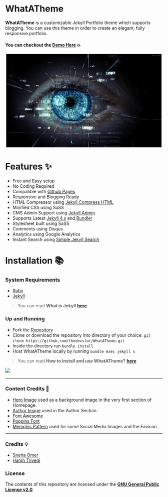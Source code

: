 # WhatATheme
**WhatATheme** is a customizable Jekyll Portfolio theme which supports blogging. You can use this theme in order to create an elegant, fully responsive portfolio.

#### You can checkout the [**Demo Here**](https://thedevslot.github.io/WhatATheme/) :boom:

![WhatATheme](assets/images/meta.jpg)

# Features :sparkles:
* Free and Easy setup
* No Coding Required
* Compatible with [Github Pages](https://pages.github.com/)
* Responsive and Blogging Ready
* HTML Compressor using [Jekyll Compress HTML](https://jch.penibelst.de/)
* Minified CSS using SaSS
* CMS Admin Support using [Jekyll Admin](https://jekyll.github.io/jekyll-admin/)
* Supports Latest [Jekyll 4.x](https://jekyllrb.com/) and [Bundler](https://bundler.io/)
* Stylesheet built using SaSS
* Comments using Disqus
* Analytics using Google Analytics
* Instant Search using [Simple Jekyll Search](https://github.com/christian-fei/Simple-Jekyll-Search/)
    
# Installation :books:
### System Requirements
* [Ruby](https://www.ruby-lang.org/en/)
* [Jekyll](https://jekyllrb.com/)
> You can read **What is Jekyll** [**here**](https://thedevslot.github.io/WhatATheme/blog/what-is-jekyll-how-to-use-it)
### Up and Running
* Fork the [Repository](https://github.com/thedevslot/WhatATheme/)
* Clone or download the repository into directory of your choice: `git clone https://github.com/thedevslot/WhatATheme.git`
* Inside the directory run `bundle install`
* Host WhatATheme locally by running `bundle exec jekyll s`

> You can read **How to Install and use WhatATheme?** [**here**](https://thedevslot.github.io/WhatATheme/blog/how-to-install-whatatheme)

[<img src="https://i.imgur.com/TVI946Z.png" width="250" />](https://youtu.be/VfPa2c9kwhQ)

---

### Content Credits :green_heart:
* [Hero Image](https://images.pexels.com/photos/220444/pexels-photo-220444.jpeg?auto=compress&cs=tinysrgb&dpr=2&h=650&w=940) used as a background image in the very first section of Homepage.
* [Author Image](https://cdn.pixabay.com/photo/2015/10/05/22/37/blank-profile-picture-973460_960_720.png) used in the Author Section.
* [Font Awesome](https://fontawesome.com/)
* [Poppins Font](https://fonts.google.com/specimen/Poppins)
* [Memphis Pattern](https://www.freepik.com/free-vector/memphis-pattern-background_4034913.htm#page=1&query=memphis%20pattern&position=23) used for some Social Media Images and the Favicon.

---

### Credits :bulb:
* [Sneha Omer](http://sassyecoder.github.io/)
* [Harsh Trivedi](http://harsh98trivedi.github.io/)

### License
The contents of this repository are licensed under the [**GNU General Public License v2.0**](https://github.com/thedevslot/WhatATheme/blob/master/LICENSE)
